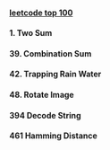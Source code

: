 

#### [leetcode top 100](https://leetcode.com/problemset/top-100-liked-questions/)

#### 1. Two Sum
#### 39. Combination Sum
#### 42. Trapping Rain Water
#### 48. Rotate Image 
#### 394 Decode String
#### 461 Hamming Distance